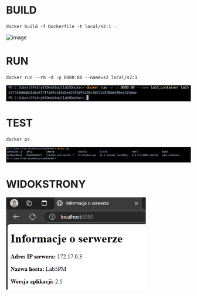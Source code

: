 # BUILD
```
docker build -f Dockerfile -t local/s2:1 . 
```
![image](screenshots/Dockerbuild.png)
# RUN
```
docker run --rm -d -p 8080:80 --name=s2 local/s2:1
```
![image](Dockerrun.png)
# TEST
```
docker ps
```
![image](wyniktestuhealthcheck.png)

# WIDOKSTRONY

![image](widokstrony.png)
